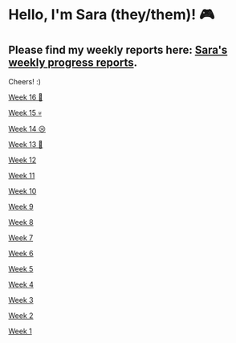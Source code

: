 # Hello, I'm Sara (they/them)! 🎮
Please find my weekly reports here: [Sara's weekly progress reports](https://github.com/Berkeley-MDes/tdf-fa23-sarazaki/blob/main/weekly-reports/weekly-reports.md).
---
Cheers! :)

[Week 16 🥂](https://github.com/Berkeley-MDes/tdf-fa23-sarazaki/edit/main/weekly-reports/weekly-reports.md#week-1-824---831)

[Week 15 💀](https://github.com/Berkeley-MDes/tdf-fa23-sarazaki/edit/main/weekly-reports/weekly-reports.md#week-1-824---831)

[Week 14 😢](https://github.com/Berkeley-MDes/tdf-fa23-sarazaki/edit/main/weekly-reports/weekly-reports.md#week-1-824---831)

[Week 13 🦃](https://github.com/Berkeley-MDes/tdf-fa23-sarazaki/edit/main/weekly-reports/weekly-reports.md#week-1-824---831)

[Week 12 ](https://github.com/Berkeley-MDes/tdf-fa23-sarazaki/edit/main/weekly-reports/weekly-reports.md#week-1-824---831)

[Week 11](https://github.com/Berkeley-MDes/tdf-fa23-sarazaki/edit/main/weekly-reports/weekly-reports.md#week-1-824---831)

[Week 10](https://github.com/Berkeley-MDes/tdf-fa23-sarazaki/edit/main/weekly-reports/weekly-reports.md#week-1-824---831)

[Week 9](https://github.com/Berkeley-MDes/tdf-fa23-sarazaki/edit/main/weekly-reports/weekly-reports.md#week-1-824---831)

[Week 8](https://github.com/Berkeley-MDes/tdf-fa23-sarazaki/edit/main/weekly-reports/weekly-reports.md#week-1-824---831)

[Week 7](https://github.com/Berkeley-MDes/tdf-fa23-sarazaki/edit/main/weekly-reports/weekly-reports.md#week-1-824---831)

[Week 6](https://github.com/Berkeley-MDes/tdf-fa23-sarazaki/edit/main/weekly-reports/weekly-reports.md#week-1-824---831)

[Week 5](https://github.com/Berkeley-MDes/tdf-fa23-sarazaki/edit/main/weekly-reports/weekly-reports.md#week-1-824---831)

[Week 4](https://github.com/Berkeley-MDes/tdf-fa23-sarazaki/edit/main/weekly-reports/weekly-reports.md#week-1-824---831)

[Week 3](https://github.com/Berkeley-MDes/tdf-fa23-sarazaki/edit/main/weekly-reports/weekly-reports.md#week-1-824---831)

[Week 2](https://github.com/Berkeley-MDes/tdf-fa23-sarazaki/edit/main/weekly-reports/weekly-reports.md#week-1-824---831)

[Week 1](https://github.com/Berkeley-MDes/tdf-fa23-sarazaki/edit/main/weekly-reports/weekly-reports.md#week-1-824---831)



